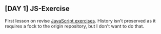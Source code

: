 ## [DAY 1] JS-Exercise

First lesson on revise [JavaScript exercises](https://github.com/IT-Camp-19-MobileAnt/JS-Exercise). History isn't preserved as it requires a fock to the origin repository, but I don't want to do that.
